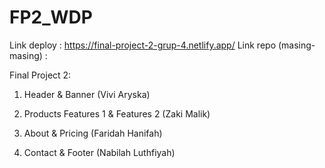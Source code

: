 # FP2_WDP
Link deploy : https://final-project-2-grup-4.netlify.app/
Link repo (masing-masing) :

Final Project 2:

1. Header & Banner (Vivi Aryska)

2. Products Features 1 & Features 2 (Zaki Malik)

3. About & Pricing (Faridah Hanifah)

4. Contact & Footer (Nabilah Luthfiyah)
